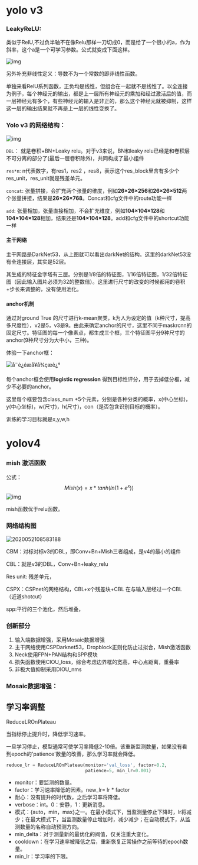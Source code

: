 # yolo v3

### LeakyReLU:

类似于RelU,不过负半轴不在像Relu那样一刀切成0，而是给了一个很小的a，作为斜率，这个a是一个可学习参数。公式就变成下面这样。

![img](D:\GitRepositories\dailyWork\zhao\image\1244340-20190704145445485-869978198.png)



另外补充非线性定义：导数不为一个常数的即非线性函数。

单独来看RelU系列函数，正负均是线性，但组合在一起就不是线性了。以全连接为例子，每个神经元的输出，都是上一层所有神经元的乘加和经过激活后的值，而一层神经元有多个，有些神经元的输入是非正的，那么这个神经元就被抑制，这样这一层的输出结果就不再是上一层的线性变换了。



### Yolo v3 的网络结构：

![img](D:\GitRepositories\dailyWork\zhao\image\yolo.jpg)

`DBL`：	就是卷积+BN+Leaky relu。对于v3来说，BN和leaky relu已经是和卷积层不可分离的部分了(最后一层卷积除外)，共同构成了最小组件

`res*n`: 	n代表数字，有res1，res2 ，res8，表示这个res_block里含有多少个res_unit，res_unit就是残差单元。

`concat`:	张量拼接，会扩充两个张量的维度，例如**26×26×256**和**26×26×512**两个张量拼接，结果是**26×26×768**。Concat和cfg文件中的route功能一样

`add`:	张量相加，张量直接相加，不会扩充维度，例如**104×104×128**和**104×104×128**相加，结果还是**104×104×128**。add和cfg文件中的shortcut功能一样

#### 主干网络 

主干网路是DarkNet53，从上图就可以看出darkNet的结构。这里的darkNet53没有全连接层，其实是52层。

其生成的特征金字塔有三层。分别是1/8倍的特征图，1/16倍特征图，1/32倍特征图（因此输入图片必须为32的整数倍）。这里进行尺寸的改变的时候都用的卷积+步长来调整的，没有使用池化。



#### anchor机制

通过对ground True 的尺寸进行k-mean聚类，k为人为设定的值（k种尺寸，提高多尺度性），v2是5，v3是9。由此来确定anchor的尺寸，这里不同于maskrcnn的固定尺寸。特征图的每一个像素点，都生成三个框，三个特征图平分9种尺寸的anchor(9种尺寸分为大中小，三种)。

体验一下anchor框：

![å¨è¿éæå¥å¾çæè¿°](D:\GitRepositories\dailyWork\zhao\image\20190331091342340.png)

每个anchor框会使用**logistic regression** 得到目标性评分，用于去掉低分框，减少不必要的anchor。

这里每个框要包含class_num +5个元素，分别是各种分类的概率，x(中心坐标)，y(中心坐标)，w(尺寸)，h(尺寸)，con（是否包含识别目标的概率）。

训练的学习目标就是x,y,w,h

# yolov4

### mish 激活函数

公式：
$$
Mish(x) = x*tanh(ln(1+e^x))
$$
![img](D:\GitRepositories\dailyWork\zhao\image\mish.jpg)

mish函数优于relu函数。

### 网络结构图

![2020052108583188](D:\GitRepositories\dailyWork\zhao\image\2020052108583188.png)

CBM：对标对标v3的DBL，即Conv+Bn+Mish三者组成，是v4的最小的组件

CBL：就是v3的DBL，Conv+Bn+leaky_relu

Res unit: 残差单元，

CSPX：CSPnet的网络结构，CBL+x个残差块+CBL 在与输入层经过一个CBL（近道shotcut）

spp:平行的三个池化，然后堆叠，

### 创新部分

1. 输入端数据增强，采用Mosaic数据增强
2. 主干网络使用CSPDarknet53，Dropblock正则化防止过拟合，Mish激活函数
3. Neck使用FPN+PAN结构和SPP模块
4. 损失函数使用CIOU_loss，综合考虑边界框的宽高，中心点距离，重叠率
5. 非极大值抑制采用DIOU_nms

### Mosaic数据增强：







## 学习率调整

ReduceLROnPlateau

当指标停止提升时，降低学习速率。

一旦学习停止，模型通常可使学习率降低2-10倍。该重新监测数量，如果没有看到epoch的'patience'数量的改善，那么学习率就会降低。

```python
reduce_lr = ReduceLROnPlateau(monitor='val_loss', factor=0.2,
                              patience=5, min_lr=0.001)
```

- monitor：要监测的数量。
- factor：学习速率降低的因素。new_lr= lr * factor
- 耐心：没有提升的时代数，之后学习率将降低。
- verbose：int。0：安静，1：更新消息。
- 模式：{auto，min，max}之一。在最小模式下，当监测量停止下降时，lr将减少；在最大模式下，当监测数量停止增加时，减少减少；在自动模式下，从监测数量的名称自动预测方向。
- min_delta：对于测量新的最优化的阀值，仅关注重大变化。
- cooldown：在学习速率被降低之后，重新恢复正常操作之前等待的epoch数量。
- min_lr：学习率的下限。

